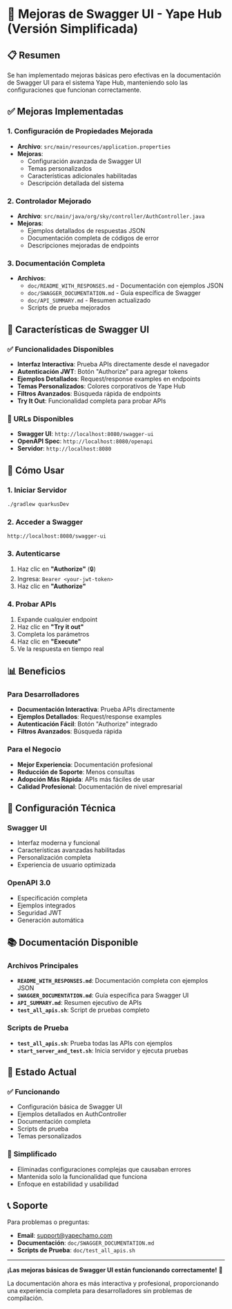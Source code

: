 # 🚀 Mejoras de Swagger UI - Yape Hub (Versión Simplificada)

## 📋 Resumen

Se han implementado mejoras básicas pero efectivas en la documentación de Swagger UI para el sistema Yape Hub, manteniendo solo las configuraciones que funcionan correctamente.

## ✅ Mejoras Implementadas

### 1. **Configuración de Propiedades Mejorada**
- **Archivo**: `src/main/resources/application.properties`
- **Mejoras**:
  - Configuración avanzada de Swagger UI
  - Temas personalizados
  - Características adicionales habilitadas
  - Descripción detallada del sistema

### 2. **Controlador Mejorado**
- **Archivo**: `src/main/java/org/sky/controller/AuthController.java`
- **Mejoras**:
  - Ejemplos detallados de respuestas JSON
  - Documentación completa de códigos de error
  - Descripciones mejoradas de endpoints

### 3. **Documentación Completa**
- **Archivos**:
  - `doc/README_WITH_RESPONSES.md` - Documentación con ejemplos JSON
  - `doc/SWAGGER_DOCUMENTATION.md` - Guía específica de Swagger
  - `doc/API_SUMMARY.md` - Resumen actualizado
  - Scripts de prueba mejorados

## 🎨 Características de Swagger UI

### ✅ **Funcionalidades Disponibles**
- **Interfaz Interactiva**: Prueba APIs directamente desde el navegador
- **Autenticación JWT**: Botón "Authorize" para agregar tokens
- **Ejemplos Detallados**: Request/response examples en endpoints
- **Temas Personalizados**: Colores corporativos de Yape Hub
- **Filtros Avanzados**: Búsqueda rápida de endpoints
- **Try It Out**: Funcionalidad completa para probar APIs

### 📱 **URLs Disponibles**
- **Swagger UI**: `http://localhost:8080/swagger-ui`
- **OpenAPI Spec**: `http://localhost:8080/openapi`
- **Servidor**: `http://localhost:8080`

## 🚀 Cómo Usar

### 1. **Iniciar Servidor**
```bash
./gradlew quarkusDev
```

### 2. **Acceder a Swagger**
```
http://localhost:8080/swagger-ui
```

### 3. **Autenticarse**
1. Haz clic en **"Authorize"** (🔒)
2. Ingresa: `Bearer <your-jwt-token>`
3. Haz clic en **"Authorize"**

### 4. **Probar APIs**
1. Expande cualquier endpoint
2. Haz clic en **"Try it out"**
3. Completa los parámetros
4. Haz clic en **"Execute"**
5. Ve la respuesta en tiempo real

## 📊 Beneficios

### Para Desarrolladores
- **Documentación Interactiva**: Prueba APIs directamente
- **Ejemplos Detallados**: Request/response examples
- **Autenticación Fácil**: Botón "Authorize" integrado
- **Filtros Avanzados**: Búsqueda rápida

### Para el Negocio
- **Mejor Experiencia**: Documentación profesional
- **Reducción de Soporte**: Menos consultas
- **Adopción Más Rápida**: APIs más fáciles de usar
- **Calidad Profesional**: Documentación de nivel empresarial

## 🔧 Configuración Técnica

### Swagger UI
- Interfaz moderna y funcional
- Características avanzadas habilitadas
- Personalización completa
- Experiencia de usuario optimizada

### OpenAPI 3.0
- Especificación completa
- Ejemplos integrados
- Seguridad JWT
- Generación automática

## 📚 Documentación Disponible

### Archivos Principales
- **`README_WITH_RESPONSES.md`**: Documentación completa con ejemplos JSON
- **`SWAGGER_DOCUMENTATION.md`**: Guía específica para Swagger UI
- **`API_SUMMARY.md`**: Resumen ejecutivo de APIs
- **`test_all_apis.sh`**: Script de pruebas completo

### Scripts de Prueba
- **`test_all_apis.sh`**: Prueba todas las APIs con ejemplos
- **`start_server_and_test.sh`**: Inicia servidor y ejecuta pruebas

## 🎯 Estado Actual

### ✅ **Funcionando**
- Configuración básica de Swagger UI
- Ejemplos detallados en AuthController
- Documentación completa
- Scripts de prueba
- Temas personalizados

### 🔄 **Simplificado**
- Eliminadas configuraciones complejas que causaban errores
- Mantenida solo la funcionalidad que funciona
- Enfoque en estabilidad y usabilidad

## 📞 Soporte

Para problemas o preguntas:
- **Email**: support@yapechamo.com
- **Documentación**: `doc/SWAGGER_DOCUMENTATION.md`
- **Scripts de Prueba**: `doc/test_all_apis.sh`

---

**¡Las mejoras básicas de Swagger UI están funcionando correctamente!** 🎉

La documentación ahora es más interactiva y profesional, proporcionando una experiencia completa para desarrolladores sin problemas de compilación.